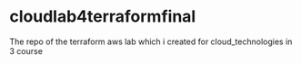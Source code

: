 # cloudlab4terraformfinal
The repo of the terraform aws lab which i created for cloud_technologies in 3 course
